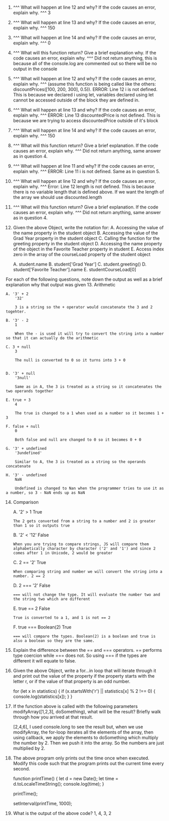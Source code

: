 1. ^^^ What will happen at line 12 and why? If the code causes an error, explain why. ^^^
    3

2. ^^^ What will happen at line 13 and why? If the code causes an error, explain why. ^^^ 
    150

3. ^^^ What will happen at line 14 and why? If the code causes an error, explain why. ^^^
    0

4. ^^^ What will this function return? Give a brief explanation why. If the code causes an error, explain why. ^^^
    Did not return anything, this is because all of the console.log are commented out so there will be no output in the console

5. ^^^ What will happen at line 12 and why?  If the code causes an error, explain why. ^^^ (assume this function is being called like the others: discountPrices([100, 200, 300], 0.5)).
    ERROR: Line 12 i is not defined. This is because we declared i using let, variables declared using let cannot be accessed outside of the block they are defined in.

6. ^^^ What will happen at line 13 and why? If the code causes an error, explain why. ^^^
    ERROR: Line 13 discountedPrice is not defined. This is because we are trying to access discountedPrice outside of it's block

7. ^^^ What will happen at line 14 and why? If the code causes an error, explain why. ^^^
    150

8. ^^^ What will this function return? Give a brief explanation. If the code causes an error, explain why. ^^^
    Did not return anything, same answer as in question 4.

9. ^^^ What will happen at line 11 and why? If the code causes an error, explain why. ^^^
    ERROR: Line 11 i is not defined. Same as in question 5.

10. ^^^ What will happen at line 12 and why? If the code causes an error, explain why. ^^^
    Error: Line 12 length is not defined. This is because there is no variable length that is defined above. If we want the length of the array we should use discounted.length

11. ^^^ What will this function return? Give a brief explanation. If the code causes an error, explain why. ^^^
    Did not return anything, same answer as in question 4.

12. Given the above Object, write the notation for: 
    A. Accessing the value of the name property in the student object
    B. Accessing the value of the Grad Year property in the student object
    C. Calling the function for the greeting property in the student object
    D. Accessing the name property of the object in the Favorite Teacher property in student
    E. Access index zero in the array of the courseLoad property of the student object

    A. student.name
    B. student['Grad Year']
    C. student.greeting()
    D. student['Favorite Teacher'].name
    E. studentCourseLoad[0]

For each of the following questions, note down the output as well as a brief explanation why that output was given
13. Arithmetic

    A. '3' + 2
        '32'
        
        3 is a string so the + operator would concatenate the 3 and 2 togehter.

    B. '3' - 2
        1

        When the - is used it will try to convert the string into a number so that it can actually do the arithmetic

    C. 3 + null
        3

        The null is converted to 0 so it turns into 3 + 0


    D. '3' + null
        '3null'

        Same as in A, the 3 is treated as a string so it concatenates the two operands together

    E. true + 3
        4

        The true is changed to a 1 when used as a number so it becomes 1 + 3

    F. false + null
        0

        Both false and null are changed to 0 so it becomes 0 + 0

    G. '3' + undefined
        '3undefined'

        Similar to A, the 3 is treated as a string so the operands concatenate

    H. '3' - undefined
        NaN

        Undefined is changed to Nan when the programmer tries to use it as a number, so 3 - NaN ends up as NaN

14. Comparison 
    
    A. '2' > 1
        True

        The 2 gets converted from a string to a number and 2 is greater than 1 so it outputs true
    
    B. '2' < '12'
        False

        When you are trying to compare strings, JS will compare them alphabetically character by character ('2' and '1') and since 2 comes after 1 in Unicode, 2 would be greater
    
    C. 2 == '2'
        True

        When comparing string and number we will convert the string into a number. 2 == 2
    
    D. 2 === '2'
        False

        === will not change the type. It will evaluate the number two and the string two which are different
    
    E. true == 2
        False

        True is converted to a 1, and 1 is not == 2
    
    F. true === Boolean(2)
        True

        === will compare the types. Boolean(2) is a boolean and true is also a boolean so they are the same.

15. Explain the difference between the == and === operators.
    == performs type coercion while === does not. So using === if the types are different it will equate to false.

16. Given the above Object, write a for...in loop that will iterate through it and print out the value of the property if the property starts with the letter r, or if the value of that property is an odd number.

    for (let x in statistics) {
        if (x.startsWith('r') || statistics[x] % 2 !== 0) {
            console.log(statistics[x]);
            }
    }

17. If the function above is called with the following parameters modifyArray([1,2,3], doSomething), what will be the result? Briefly walk through how you arrived at that result.

    [2,4,6], I used console.long to see the result but, when we use modifyArray, the for-loop iterates all the elements of the array, then using callback, we apply the elements to doSomething which multiply the number by 2. Then we push it into the array. So the numbers are just multiplied by 2.

18. The above program only prints out the time once when executed. Modify this code such that the program prints out the current time every second. 

    function printTime() {
        let d = new Date();
        let time = d.toLocaleTimeString();
        console.log(time);
    }


    printTime();

    setInterval(printTime, 1000);

19. What is the output of the above code?
    1, 4, 3, 2